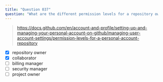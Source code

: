 ```yaml
---
title: "Question 037"
question: "What are the different permission levels for a repository owned by a personal account? (Choose two.)"
---
```


> https://docs.github.com/en/account-and-profile/setting-up-and-managing-your-personal-account-on-github/managing-user-account-settings/permission-levels-for-a-personal-account-repository
- [x] repository owner
- [x] collaborator
- [ ] billing manager
- [ ] security manager
- [ ] project owner
